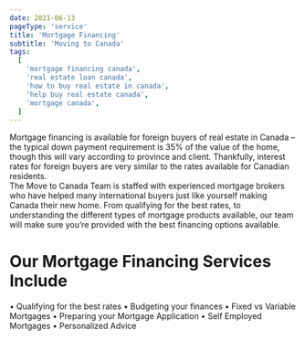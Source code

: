 ```yaml
---
date: 2021-06-13
pageType: 'service'
title: 'Mortgage Financing'
subtitle: 'Moving to Canada'
tags:
  [
    'mortgage financing canada',
    'real estate loan canada',
    'how to buy real estate in canada',
    'help buy real estate canada',
    'mortgage canada',
  ]
---
```


Mortgage financing is available for foreign buyers of real estate in Canada – the typical down payment requirement is 35% of the value of the home, though this will vary according to province and client. Thankfully, interest rates for foreign buyers are very similar to the rates available for Canadian residents.
<br/>
The Move to Canada Team is staffed with experienced mortgage brokers who have helped many international buyers just like yourself making Canada their new home. From qualifying for the best rates, to understanding the different types of mortgage products available, our team will make sure you’re provided with the best financing options available.
<br/>

# Our Mortgage Financing Services Include

• Qualifying for the best rates
• Budgeting your finances
• Fixed vs Variable Mortgages
• Preparing your Mortgage Application
• Self Employed Mortgages
• Personalized Advice
